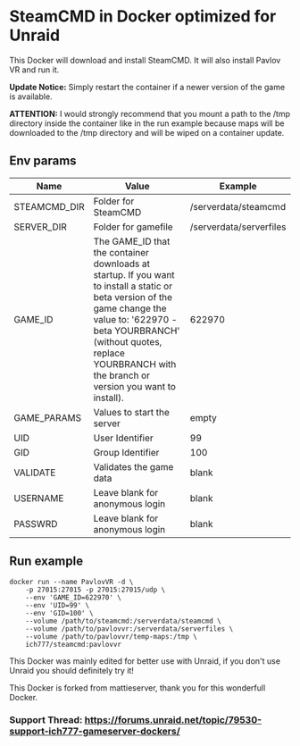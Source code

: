 # SteamCMD in Docker optimized for Unraid
This Docker will download and install SteamCMD. It will also install Pavlov VR and run it.

**Update Notice:** Simply restart the container if a newer version of the game is available.

**ATTENTION:** I would strongly recommend that you mount a path to the /tmp directory inside the container like in the run example because maps will be downloaded to the /tmp directory and will be wiped on a container update.

## Env params
| Name | Value | Example |
| --- | --- | --- |
| STEAMCMD_DIR | Folder for SteamCMD | /serverdata/steamcmd |
| SERVER_DIR | Folder for gamefile | /serverdata/serverfiles |
| GAME_ID | The GAME_ID that the container downloads at startup. If you want to install a static or beta version of the game change the value to: '622970 -beta YOURBRANCH' (without quotes, replace YOURBRANCH with the branch or version you want to install). | 622970 |
| GAME_PARAMS | Values to start the server | empty |
| UID | User Identifier | 99 |
| GID | Group Identifier | 100 |
| VALIDATE | Validates the game data | blank |
| USERNAME | Leave blank for anonymous login | blank |
| PASSWRD | Leave blank for anonymous login | blank |

## Run example
```
docker run --name PavlovVR -d \
	-p 27015:27015 -p 27015:27015/udp \
	--env 'GAME_ID=622970' \
	--env 'UID=99' \
	--env 'GID=100' \
	--volume /path/to/steamcmd:/serverdata/steamcmd \
	--volume /path/to/pavlovvr:/serverdata/serverfiles \
	--volume /path/to/pavlovvr/temp-maps:/tmp \
	ich777/steamcmd:pavlovvr
```

This Docker was mainly edited for better use with Unraid, if you don't use Unraid you should definitely try it!

This Docker is forked from mattieserver, thank you for this wonderfull Docker.

### Support Thread: https://forums.unraid.net/topic/79530-support-ich777-gameserver-dockers/